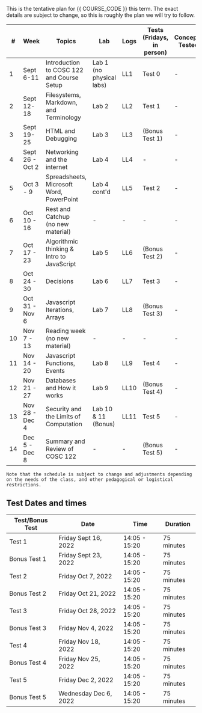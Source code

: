 This is the tentative plan for {{ COURSE_CODE }} this term.
The exact details are subject to change, so this is roughly the plan we will try to follow.


| #  | Week            | Topics                                    | Lab                      | Logs | Tests (Fridays, in person) | Concepts Tested |
|----|-----------------|-------------------------------------------|--------------------------|------|----------------------------|-----------------|
| 1  | Sept 6-11       | Introduction to COSC 122 and Course Setup | Lab 1 (no physical labs) | LL1  | Test 0                     | -               |
| 2  | Sept 12-18      | Filesystems, Markdown, and Terminology    | Lab 2                    | LL2  | Test 1                     | -               |
| 3  | Sept 19-25      | HTML and Debugging                        | Lab 3                    | LL3  | (Bonus Test 1)             | -               |
| 4  | Sept 26 - Oct 2 | Networking and the internet               | Lab 4                    | LL4  | -                          | -               |
| 5  | Oct 3 - 9       | Spreadsheets, Microsoft Word, PowerPoint  | Lab 4 cont'd             | LL5  | Test 2                     | -               |
| 6  | Oct 10 - 16     | Rest and Catchup <br />(no new material)  | -                        | -    | -                          | -               |
| 7  | Oct 17 - 23     | Algorithmic thinking & Intro to JavaScript| Lab 5                    | LL6  | (Bonus Test 2)             | -               |
| 8  | Oct 24 - 30     | Decisions                                 | Lab 6                    | LL7  | Test 3                     | -               |
| 9  | Oct 31 - Nov 6  | Javascript Iterations, Arrays             | Lab 7                    | LL8  | (Bonus Test 3)             | -               |
| 10 | Nov 7 - 13      | Reading week <br />(no new material)      | -                        | -    | -                          | -               |
| 11 | Nov 14 - 20     | Javascript Functions, Events              | Lab 8                    | LL9  | Test 4                     | -               |
| 12 | Nov 21 - 27     | Databases and How it works                | Lab 9                    | LL10 | (Bonus Test 4)             | -               |
| 13 | Nov 28 - Dec 4  | Security and the Limits of Computation    | Lab 10 & 11 (Bonus)      | LL11 | Test 5                     | -               |
| 14 | Dec 5 - Dec 8   | Summary and Review of COSC 122            | -                        | -    | (Bonus Test 5)             | -               |

```{note}
Note that the schedule is subject to change and adjustments depending on the needs of the class, and other pedagogical or logistical restrictions.
```

## Test Dates and times

| Test/Bonus Test | Date                 | Time          | Duration   |
|-----------------|----------------------|---------------|------------|
| Test 1          | Friday Sept 16, 2022 | 14:05 - 15:20 | 75 minutes |
| Bonus Test 1    | Friday Sept 23, 2022 | 14:05 - 15:20 | 75 minutes |
| Test 2          | Friday Oct 7, 2022   | 14:05 - 15:20 | 75 minutes |
| Bonus Test 2    | Friday Oct 21, 2022  | 14:05 - 15:20 | 75 minutes |
| Test 3          | Friday Oct 28, 2022  | 14:05 - 15:20 | 75 minutes |
| Bonus Test 3    | Friday Nov 4, 2022   | 14:05 - 15:20 | 75 minutes |
| Test 4          | Friday Nov 18, 2022  | 14:05 - 15:20 | 75 minutes |
| Bonus Test 4    | Friday Nov 25, 2022  | 14:05 - 15:20 | 75 minutes |
| Test 5          | Friday Dec 2, 2022   | 14:05 - 15:20 | 75 minutes |
| Bonus Test 5    | Wednesday Dec 6, 2022| 14:05 - 15:20 | 75 minutes |

<!-- 

Lecture number online based on stuff Seva sent me

- 1 Introduction to the course.
- 2 Computer Terminology, Computer Internals and Operation

- 3 Networking and the Internet 
- 4 HTML

- 5 Debugging Problems 
- 6 Information Representation (consider cut)

- 7 Computer Organization (consider cut)

- Word Processing Programs 
- Presentation Programs

- 8 Spreadsheets
- 9 Algorithmic Thinking

- 10 JavaScript: Basics 
- 11 JavaScript: Decisions

- 12 JavaScript: Iteration and Arrays 
- 13 JavaScript: Functions and Events

- 14 JavaScript: Programming Forms
- 15 Databases (consider cut)

- 15 Database Programs (consider cut)
- 16 How it works

- 17 Security
- 20 Computer Fluency Summary

## Not included

- 19 Computer Limits

## Things I want to introduce

- Markdown
- Filesystems
- Editing on GitHub (not git)
- GitHub Pages

## Labs prior to me taking over

- Lab 1 - Windows and Internet
- Lab 2 - Graphics and images
- Lab 3 - Building a webpage
- Lab 4 - Word
- Lab 5 - PowerPoint
- Lab 6 - Javascript Basics
- Lab 7 - Javascript Iteration
- Lab 8 - Javascript Functions and Events
- Lab 9 - Excel
- Lab 10 - Access
- Lab 11 - HTML/Javascript (Bonus)
- Lab 12 - Javascript Programming (Bonus)

## New Lab structure

- Lab 1 - Markdown and submitting labs
- Lab 2 - Windows, Mac, and the internet (Lab 1)
- Lab 3 - Graphics and images (Lab 2)
- Lab 4 - Building a Web page (formerly Lab 3)
- Lab 5 - Word (Lab 4) and Powerpoint (Lab 5)
- Lab 6 - Excel (Lab 9)
- Lab 7 - Javascript Basics (Lab 6)
- Lab 8 - Javascript Iteration (Lab 7)
- Lab 9 - Javascript Functions and Events (Lab 8)
- Lab 10 - HTML/Javascript (Lab 11)
- Lab 11 - Javascript Programming
-->

